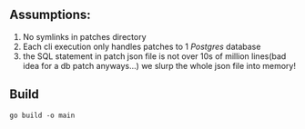## Assumptions:
1. No symlinks in patches directory
2. Each cli execution only handles patches to 1 *Postgres* database
3. the SQL statement in patch json file is not over 10s of million lines(bad idea for a db patch anyways...) we slurp the whole json file into memory!


## Build
```go build -o main```